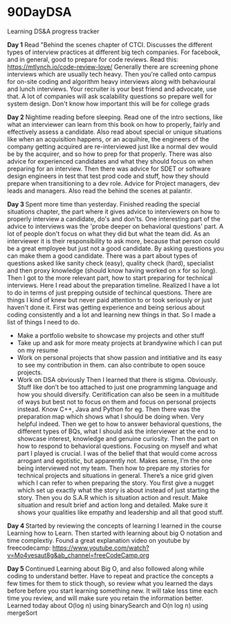 # 90DayDSA
Learning DS&amp;A progress tracker

<b>Day 1</b>
Read "Behind the scenes chapter of CTCI. Discusses the different types of interview practices at different big tech companies. 
For facebook, and in general, good to prepare for code reviews. Read this: https://mtlynch.io/code-review-love/
Generally there are screening phone interviews which are usually tech heavy. Then you're called onto campus for on-site coding and algorithm heavy interviews along with behavioural and lunch interviews. Your recruiter is your best friend and advocate, use that. 
A lot of companies will ask scalability questions so prepare well for system design. Don't know how important this will be for college grads

<b>Day 2 </b>
Nightime reading before sleeping. Read one of the intro sections, like what an interviewer can learn from this book on how to properly, fairly and effectively assess a candidate. Also read about special or unique situations like when an acquisition happens, or an acquihire, the engineers of the company getting acquired are re-interviewed just like a normal dev would be by the acquirer, and so how to prep for that properly. There was also advice for experienced candidates and what they should focus on when preparing for an interview. Then there was advice for SDET or software design engineers in test that test prod code and stuff, how they should prepare when transitioning to a dev role. Advice for Project managers, dev leads and managers. Also read the behind the scenes at palantir. 

<b>Day 3 </b>
Spent more time than yesterday. Finished reading the special situations chapter, the part where it gives advice to interviewers on how to properly interview a candidate, do's and don'ts. One interesting part of the advice to interviews was the 'probe deeper on behavioral questions' part. A lot of people don't focus on what they did but what the team did. As an interviewer it is their responsibility to ask more, because that person could be a great employee but just not a good candidate. By asking questions you can make them a good candidate. There was a part about types of questions asked like sanity check (easy), quality check (hard), specialist and then proxy knowledge (should know having worked on x for so long). Then I got to the more relevant part, how to start preparing for technical interviews. Here I read about the preparation timeline. Realized I have a lot to do in terms of just prepping outside of techincal questions. There are things I kind of knew but never paid attention to or took seriously or just haven't done it. First was getting experience and being serious about coding consistently and a lot and learning new things in that. So I made a list of things I need to do. 
-	Make a portfolio website to showcase my projects and other stuff
-	Take up and ask for more meaty projects at brandywine which I can put on my resume
-	Work on personal projects that show passion and intitiative and its easy to see my contribution in them. can also contribute to open souce projects. 
-	Work on DSA obviously
Then I learned that there is stigma. Obviously. Stuff like don’t be too attached to just one programming language and how you should diversify. Ceritification can also be seen in a multitude of ways but best not to focus on them and focus on personal projects instead. Know C++, Java and Python for eg. 
Then there was the preparation map which shows what I should be doing when. Very helpful indeed. 
Then we get to how to answer behavioral questions, the different types of BQs, what I should ask the interviewer at the end to showcase interest, knowledge and genuine curiosity. Then the part on how to respond to behavioral questions. Focusing on myself and what part I played is crucial. I was of the belief that that would come across arrogant and egotistic, but apparently not. Makes sense, I’m the one being interviewed not my team. Then how to prepare my stories for technical projects and situations in general. There’s a nice grid given which I can refer to when preparing the story. You first give a nugget which set up exactly what the story is about instead of just starting the story. Then you do S.A.R which is situation action and result. Make situation and result brief and action long and detailed. Make sure it shows your qualities like empathy and leadership and all that good stuff. 

<b> Day 4 </b>
Started by reviewing the concepts of learning I learned in the course Learning how to Learn. Then started with learning about big O notation and time complextiy. Found a great explanation video on youtube by freecodecamp: https://www.youtube.com/watch?v=Mo4vesaut8g&ab_channel=freeCodeCamp.org

<b> Day 5 </b>
Continued Learning about Big O, and also followed along while coding to understand better. Have to repeat and practice the concepts a few times for them to stick though, so review what you learned the days before before you start learning something new. It will take less time each time you review, and will make sure you retain the information better. Learned today about O(log n) using binarySearch and O(n log n) using mergeSort
